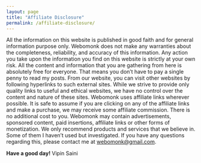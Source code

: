 ```yaml
---
layout: page
title: "Affiliate Disclosure"
permalink: /affiliate-disclosure/
---
```


All the information on this website is published in good faith and for general information purpose only.
Webomonk does not make any warranties about the completeness, reliability, and accuracy of this information. Any action you take upon the information you find on this website is strictly at your own risk.
All the content and information that you are gathering from here is absolutely free for everyone. That means you don’t have to pay a single penny to read my posts.
From our website, you can visit other websites by following hyperlinks to such external sites. While we strive to provide only quality links to useful and ethical websites, we have no control over the content and nature of these sites.
Webomonk uses affiliate links wherever possible. It is safe to assume if you are clicking on any of the affiliate links and make a purchase, we may receive some affiliate commission. There is no additional cost to you.
Webomonk may contain advertisements, sponsored content, paid insertions, affiliate links or other forms of monetization.
We only recommend products and services that we believe in. Some of them I haven’t used but investigated.
If you have any questions regarding this, please contact me at webomonk@gmail.com.

**Have a good day!**
Vipin Saini

